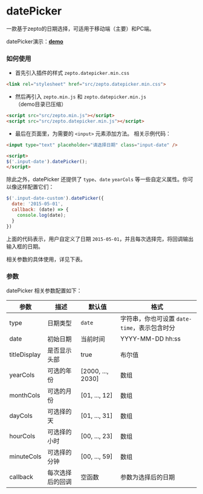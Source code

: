 # datePicker

一款基于zepto的日期选择，可适用于移动端（主要）和PC端。

datePicker演示：**[demo](http://joy-yi0905.github.io/datePicker/demo/demo.html)**

### 如何使用

- 首先引入插件的样式 `zepto.datepicker.min.css`

```html
<link rel="stylesheet" href="src/zepto.datepicker.min.css">
```

- 然后再引入 `zepto.min.js` 和 `zepto.datepicker.min.js`（demo目录已压缩）

```html
<script src="src/zepto.min.js"></script>
<script src="src/zepto.datepicker.min.js"></script>
```

- 最后在页面里，为需要的 `<input>` 元素添加方法。 相关示例代码：

```html
<input type="text" placeholder="请选择日期" class="input-date" />

<script>
$('.input-date').datePicker();
</script>
```

除此之外，datePicker 还提供了 `type`、`date` `yearCols` 等一些自定义属性。你可以像这样配置它们：

```js
$('.input-date-custom').datePicker({
  date: '2015-05-01',
  callback: (date) => {
    console.log(date);
  }
})
```

上面的代码表示，用户自定义了日期 `2015-05-01`，并且每次选择完，将回调输出输入框的日期。

相关参数的具体使用，详见下表。

### 参数

datePicker 相关参数配置如下：

| **参数** | **描述** | **默认值** | **格式** |
|----------|----------|------------|----------|
| type | 日期类型 | `date` | 字符串，你也可设置 `date-time`，表示包含时分 |
| date | 初始日期 | 当前时间 | YYYY-MM-DD hh:ss |
| titleDisplay | 是否显示头部 | true | 布尔值 |
| yearCols | 可选的年份 | [2000, ..., 2030] | 数组 |
| monthCols | 可选的月份 | [01, ..., 12] | 数组 |
| dayCols | 可选择的天 | [01, ..., 31] | 数组 |
| hourCols | 可选择的小时 | [00, ..., 23] | 数组 |
| minuteCols | 可选择的分钟 | [00, ..., 59] | 数组 |
| callback | 每次选择后的回调 | 空函数 | 参数为选择后的日期 |

